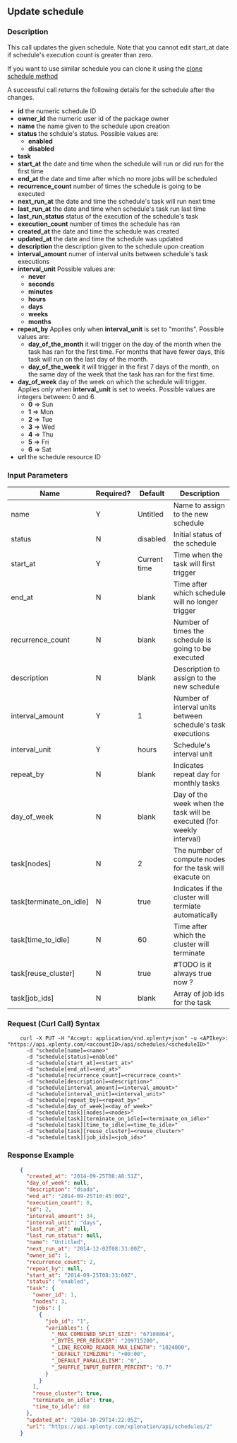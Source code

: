 ## Update schedule

### Description
This call updates the given schedule.
Note that you cannot edit start_at date if schedule's execution count is greater than zero.

If you want to use similar schedule you can clone it using the [clone schedule method](https://github.com/xplenty/xplenty-api-doc/blob/master/sections/clone-schedule.md)

A successful call returns the following details for the schedule after the changes.


* **id** the numeric schedule ID
* **owner_id** the numeric user id of the package owner
* **name** the name given to the schedule upon creation
* **status** the schdule's status. Possible values are:
    * **enabled**
    * **disabled**
* **task**
* **start_at** the date and time when the schedule will run or did run for the first time
* **end_at** the date and time after which no more jobs will be scheduled
* **recurrence_count** number of times the schedule is going to be executed
* **next_run_at** the date and time the schedule's task will run next time
* **last_run_at** the date and time when schedule's task run last time
* **last_run_status** status of the execution of the schedule's task
* **execution_count** number of times the schedule has ran
* **created_at** the date and time the schedule was created
* **updated_at** the date and time the schedule was updated
* **description** the description given to the schedule upon creation
* **interval_amount** numer of interval units between schedule's task executions
* **interval_unit** Possible values are:
    * **never**
    * **seconds**
    * **minutes**
    * **hours**
    * **days**
    * **weeks**
    * **months**
* **repeat_by** Applies only when **interval_unit** is set to "months". Possible values are:
    * **day_of_the_month** it will trigger on the day of the month when the task has ran for the first time. For months that have fewer days, this task will run on the last day of the month.
    * **day_of_the_week** it will trigger in the first 7 days of the month, on the same day of the week that the task has ran for the first time.
* **day_of_week** day of the week on which the schedule will trigger. Applies only when **interval_unit** is set to weeks. Possible values are integers between: 0 and 6.
    * **0** => Sun
    * **1** => Mon
    * **2** => Tue
    * **3** => Wed
    * **4** => Thu
    * **5** => Fri
    * **6** => Sat
* **url** the schedule resource ID

### Input Parameters

| Name                    | Required? | Default      | Description                                                          |
| ----                    | --------- | -------      | -----------                                                          |
| name                    | Y         | Untitled     | Name to assign to the new schedule                                   |
| status                  | N         | disabled     | Initial status of the schedule                                       |
| start_at                | Y         | Current time | Time when the task will first trigger                                |
| end_at                  | N         | blank        | Time after which schedule will no longer trigger                     |
| recurrence_count        | N         | blank        | Number of times the schedule is going to be executed                 |
| description             | N         | blank        | Description to assign to the new schedule                            |
| interval_amount         | Y         | 1            | Number of interval units between schedule's task executions          |
| interval_unit           | Y         | hours        | Schedule's interval unit                                             |
| repeat_by               | N         | blank        | Indicates repeat day for monthly tasks                               |
| day_of_week             | N         | blank        | Day of the week when the task will be executed (for weekly interval) |
| task[nodes]             | N         | 2            | The number of compute nodes for the task will exacute on             |
| task[terminate_on_idle] | N         | true         | Indicates if the cluster will termiate automatically                 |
| task[time_to_idle]      | N         | 60           | Time after which the cluster will terminate                          |
| task[reuse_cluster]     | N         | true         | #TODO is it always true now ?                                        |
| task[job_ids]           | N         | blank        | Array of job ids for the task                                        |

### Request (Curl Call) Syntax
```shell
    curl -X PUT -H "Accept: application/vnd.xplenty+json" -u <APIkey>: "https://api.xplenty.com/<accountID>/api/schedules/<scheduleID>"
      -d "schedule[name]=<name>"
      -d "schedule[status]=enabled"
      -d "schedule[start_at]=<start_at>"
      -d "schedule[end_at]=<end_at>"
      -d "schedule[recurrence_count]=<recurrece_count>"
      -d "schedule[description]=<description>"
      -d "schedule[interval_amount]=<interval_amount>"
      -d "schedule[interval_unit]=<interval_unit>"
      -d "schedule[repeat_by]=<repeat_by>"
      -d "schedule[day_of_week]=<day_of_week>"
      -d "schedule[task][nodes]=<nodes>"
      -d "schedule[task][terminate_on_idle]=<terminate_on_idle>"
      -d "schedule[task][time_to_idle]=<time_to_idle>"
      -d "schedule[task][reuse_cluster]=<reuse_cluster>"
      -d "schedule[task][job_ids]=<job_ids>"
```

### Response Example
```json
    {
      "created_at": "2014-09-25T08:48:51Z",
      "day_of_week": null,
      "description": "dsada",
      "end_at": "2014-09-25T10:45:00Z",
      "execution_count": 0,
      "id": 2,
      "interval_amount": 34,
      "interval_unit": "days",
      "last_run_at": null,
      "last_run_status": null,
      "name": "Untitled",
      "next_run_at": "2014-12-02T08:33:00Z",
      "owner_id": 1,
      "recurrence_count": 2,
      "repeat_by": null,
      "start_at": "2014-09-25T08:33:00Z",
      "status": "enabled",
      "task": {
        "owner_id": 1,
        "nodes": 3,
        "jobs": [
          {
            "job_id": "1",
            "variables": {
              "_MAX_COMBINED_SPLIT_SIZE": "67108864",
              "_BYTES_PER_REDUCER": "209715200",
              "_LINE_RECORD_READER_MAX_LENGTH": "1024000",
              "_DEFAULT_TIMEZONE": "+00:00",
              "_DEFAULT_PARALLELISM": "0",
              "_SHUFFLE_INPUT_BUFFER_PERCENT": "0.7"
            }
          }
        ],
        "reuse_cluster": true,
        "terminate_on_idle": true,
        "time_to_idle": 60
      },
      "updated_at": "2014-10-29T14:22:05Z",
      "url": "https://api.xplenty.com/xplenation/api/schedules/2"
    }
```
